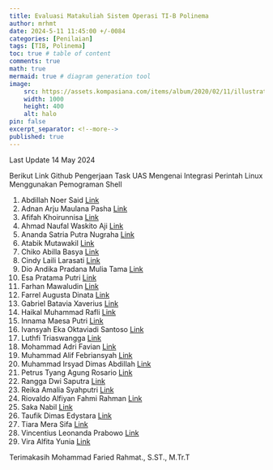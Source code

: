 ```yaml
---
title: Evaluasi Matakuliah Sistem Operasi TI-B Polinema
author: mrhmt
date: 2024-5-11 11:45:00 +/-0084
categories: [Penilaian]
tags: [TIB, Polinema]
toc: true # table of content
comments: true 
math: true
mermaid: true # diagram generation tool
image:
    src: https://assets.kompasiana.com/items/album/2020/02/11/illustration-technology-vector-53876-5319-5e422683097f36022e3b76d2.jpg
    width: 1000 
    height: 400
    alt: halo
pin: false
excerpt_separator: <!--more-->
published: true
---
```


Last Update 14 May 2024

Berikut Link Github Pengerjaan Task UAS Mengenai Integrasi Perintah Linux Menggunakan Pemograman Shell

1. Abdillah Noer Said <a href="https://github.com/AbdillahNS/UAS-SISTEMOPERASI">Link</a>
2. Adnan Arju Maulana Pasha <a href="https://github.com/Arnanz/UAS-SISTEMOPERASI">Link</a>
3. Afifah Khoirunnisa <a href="https://github.com/afifahnisa17/UAS-SISTEMOPERASI">Link</a>
4. Ahmad Naufal Waskito Aji <a href="https://github.com/naufal11705/UAS-SISTEMOPERASI">Link</a>
5. Ananda Satria Putra Nugraha <a href="https://github.com/Ndaa01/UAS-SISTEMOPERASI">Link</a>
6. Atabik Mutawakil <a href="https://github.com/AtabikM1/UAS-SISTEMOPERASI">Link</a>
7. Chiko Abilla Basya <a href="https://github.com/Chikoabillabasya/UAS-SISTEMOPERASI">Link</a>
8. Cindy Laili Larasati <a href="https://github.com/cindylrs04/UAS-SISTEMOPERASI">Link</a>
9. Dio Andika Pradana Mulia Tama <a href="https://github.com/TamaDioo/UAS-SISTEM-OPERASI">Link</a>
10. Esa Pratama Putri <a href="https://github.com/esapratama/UAS-SISTEMOPERASI">Link</a>
11. Farhan Mawaludin <a href="https://github.com/FarhanMawaludin/UAS-SISTEMOPERASI">Link</a>
12. Farrel Augusta Dinata <a href="https://github.com/FarrelAD/UAS-SISTEMOPERASI">Link</a>
13. Gabriel Batavia Xaverius <a href="https://github.com/GabrielBatavia/UAS-SISTEMOPERASI">Link</a>
14. Haikal Muhammad Rafli <a href="https://github.com/HaikalMuhammadRafli/Campus-Repo/tree/main/Semester%202/SISOP/UAS-SISTEMOPERASI">Link</a>
15. Innama Maesa Putri <a href="https://github.com/sukinnamz/UAS-SISTEMOPERASI">Link</a>
16. Ivansyah Eka Oktaviadi Santoso <a href="https://github.com/I4annet/UAS-SISTEMOPERASI">Link</a>
17. Luthfi Triaswangga <a href="https://github.com/Luthfi27Upi/UAS-SISTEMOPERASI">Link</a>
18. Mohammad Adri Favian <a href="https://github.com/AdriFavian/kuliah/tree/main/Semester-2/SISOP/UAS-SISTEMSOPERASI">Link</a>
19. Muhammad Alif Febriansyah <a href="17. https://github.com/alfbrynn/UAS-SISTEMOPERASI
">Link</a>
20. Muhammad Irsyad Dimas Abdillah <a href="https://github.com/Dimas0824/UAS-SISTEMOPERASI">Link</a>
21. Petrus Tyang Agung Rosario <a href="https://github.com/petrusthelastking/UAS_SISTEMOPERASI">Link</a>
22. Rangga Dwi Saputra <a href="https://github.com/Putra1688/UAS-SISTEMOPERASI">Link</a>
23. Reika Amalia Syahputri <a href="https://github.com/ReikaAmalia/UAS-SISTEMOPERASI">Link</a>
24. Riovaldo Alfiyan Fahmi Rahman <a href="https://github.com/ckckckcz/UAS-SISTEMOPERASI">Link</a>
25. Saka Nabil <a href="https://github.com/sakanabil/UAS-SISTEMOPERASI">Link</a>
26. Taufik Dimas Edystara <a href="https://github.com/taufikdimas/UAS-SISTEMOPERASI">Link</a>
27. Tiara Mera Sifa <a href="⁠https://github.com/merasifa/UAS-SISTEMOPERASI">Link</a>
28. Vincentius Leonanda Prabowo <a href="https://github.com/Leonanda1013/UAS_SISTEMOPERASI">Link</a>
29. Vira Alfita Yunia <a href="https://github.com/viraalfita/UAS-SISTEMOPERASI">Link</a>

Terimakasih
Mohammad Faried Rahmat., S.ST., M.Tr.T